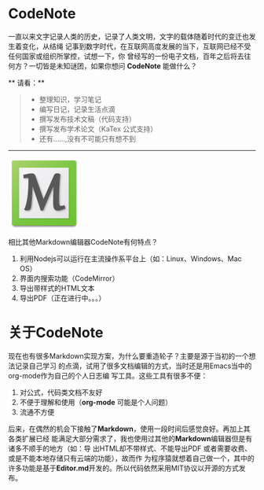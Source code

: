 CodeNote
============

一直以来文字记录人类的历史，记录了人类文明，文字的载体随着时代的变迁也发生着变化，从结绳
记事到数字时代，在互联网高度发展的当下，互联网已经不受任何国家或组织所掌控，试想一下，你
曾经写的一份电子文档，百年之后将去往何方？一切皆是未知谜团，如果你想问 **CodeNote**
能做什么？

** 请看：**

> * 整理知识，学习笔记
> * 编写日记，记录生活点滴
> * 撰写发布技术文稿（代码支持）
> * 撰写发布学术论文（KaTex 公式支持）
> * 还有......,没有不可能只有想不到


-------
![](images/logos/codenote-logo-114x114.png)

相比其他Markdown编辑器CodeNote有何特点？

1. 利用Nodejs可以运行在主流操作系平台上（如：Linux、Windows、Mac OS）
2. 界面内搜索功能（CodeMirror）
3. 导出带样式的HTML文本
4. 导出PDF（正在进行中。。。）

关于CodeNote
============
现在也有很多Markdown实现方案，为什么要重造轮子？主要是源于当初的一个想法记录自己学习
的点滴，试用了很多文档编辑的方式，当时还是用Emacs当中的org-mode作为自己的个人日志编
写工具。这些工具有很多不便：

1. 对公式，代码类文档不友好
2. 不便于理解和使用（**org-mode** 可能是个人问题）
3. 流通不方便

后来，在偶然的机会下接触了**Markdown**，使用一段时间后感觉良好。再加上其各类扩展已经
能满足大部分需求了，我也使用过其他的**Markdown**编辑器但是有诸多不顺手的地方（如：导
出HTML却不带样式、不能导出PDF 或者需要收费、或是不能本地存储只有云端的功能），故而作
为程序猿就想着自己做一个，其中的许多功能是基于**Editor.md**开发的。所以代码依然采用MIT协议以开源的方式发布。
